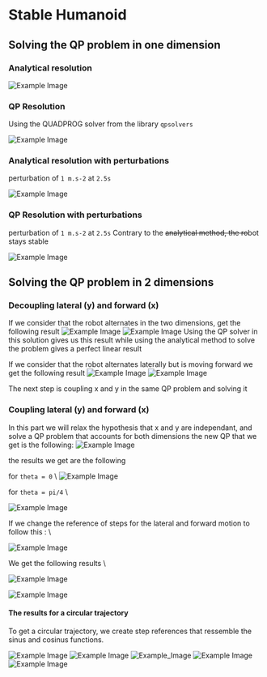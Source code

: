 # Stable Humanoid

## Solving the QP problem in one dimension


### Analytical resolution

![Example Image](plots/predictive_control.png)

### QP Resolution

Using the QUADPROG solver from the library `qpsolvers`

![Example Image](plots/qp.png)

### Analytical resolution with perturbations

perturbation of `1 m.s-2` at `2.5s`

![Example Image](plots/perturbations.png)

### QP Resolution with perturbations

perturbation of `1 m.s-2` at `2.5s`
Contrary to the ~~analytical method, the ro~~bot stays stable

![Example Image](plots/qp_perturbations.png)

## Solving the QP problem in 2 dimensions 

### Decoupling lateral (y) and forward (x)

If we consider that the robot alternates in the two dimensions, get the following result
![Example Image](plots/forward.png)
![Example Image](plots/decoupled.png)
Using the QP solver in this solution gives us this result while using the analytical method 
to solve the problem gives a perfect linear result


If we consider that the robot alternates laterally but is moving forward we get the
following result
![Example Image](plots/forward_moving.png)
![Example Image](plots/decoupled_moving.png)

The next step is coupling x and y in the same QP problem and solving it

### Coupling lateral (y) and forward (x)

In this part we will relax the hypothesis that x and y are independant, and solve a QP problem 
that accounts for both dimensions
the new QP that we get is the following:
![Example Image](qp.png)

the results we get are the following 

for `theta = 0` \\
![Example Image](plots/coupled_theta_0.png)

for `theta = pi/4` \\

![Example Image](plots/coupled_theta_pi:4.png)

If we change the reference of steps for the lateral and forward motion to follow this : \\

![Example Image](plots/zkrefs.png)

We get the following results \\

![Example Image](plots/forward2.png)

![Example Image](plots/traj2.png)

#### The results for a circular trajectory

To get a circular trajectory, we create step references that ressemble the sinus and cosinus
functions.

![Example Image](plots/zkref_circle.png)
![Example Image](plots/lateral_sin.png)
![Example_Image](plots/forward_cos.png)
![Example Image](plots/circle.png)
![Example Image](plots/traj3.png)